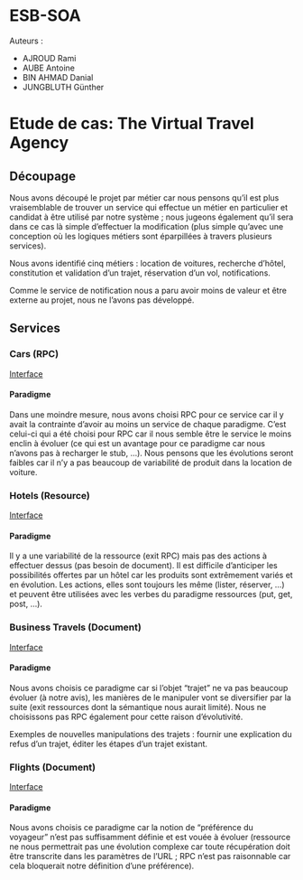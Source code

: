 # ESB-SOA
Auteurs : 
  - AJROUD Rami
  - AUBE Antoine
  - BIN AHMAD Danial
  - JUNGBLUTH Günther

# Etude de cas: The Virtual Travel Agency


## Découpage

Nous avons découpé le projet par métier car nous pensons qu’il est plus vraisemblable de trouver un service qui effectue un métier en particulier et candidat à être utilisé par notre système ; nous jugeons également qu’il sera dans ce cas là simple d’effectuer la modification (plus simple qu’avec une conception où les logiques métiers sont éparpillées à travers plusieurs services).

Nous avons identifié cinq métiers : location de voitures, recherche d’hôtel, constitution et validation d’un trajet, réservation d’un vol, notifications.

Comme le service de notification nous a paru avoir moins de valeur et être externe au projet, nous ne l’avons pas développé.

## Services

### Cars (RPC)

[Interface](https://github.com/scipio3000/polytech-soa/tree/master/services/cars)

#### Paradigme

Dans une moindre mesure, nous avons choisi RPC pour ce service car il y avait la contrainte d’avoir au moins un service de chaque paradigme. C’est celui-ci qui a été choisi pour RPC car il nous semble être le service le moins enclin à évoluer (ce qui est un avantage pour ce paradigme car nous n’avons pas à recharger le stub, …). Nous pensons que les évolutions seront faibles car il n’y a pas beaucoup de variabilité de produit dans la location de voiture.

### Hotels (Resource)

[Interface](https://github.com/scipio3000/polytech-soa/tree/master/services/hotels)

#### Paradigme

Il y a une variabilité de la ressource (exit RPC) mais pas des actions à effectuer dessus (pas besoin de document).
Il est difficile d’anticiper les possibilités offertes par un hôtel car les produits sont extrêmement variés et en évolution. Les actions, elles sont toujours les même (lister, réserver, …) et peuvent être utilisées avec les verbes du paradigme ressources (put, get, post, …).

### Business Travels (Document)

[Interface](https://github.com/scipio3000/polytech-soa/tree/master/services/business-travels)

#### Paradigme

Nous avons choisis ce paradigme car si l’objet “trajet” ne va pas beaucoup évoluer (à notre avis), les manières de le manipuler vont se diversifier par la suite (exit ressources dont la sémantique nous aurait limité). Nous ne choisissons pas RPC également pour cette raison d’évolutivité.

Exemples de nouvelles manipulations des trajets : fournir une explication du refus d’un trajet, éditer les étapes d’un trajet existant.

### Flights (Document)

[Interface](https://github.com/scipio3000/polytech-soa/tree/master/services/flights)

#### Paradigme

Nous avons choisis ce paradigme car la notion de “préférence du voyageur” n’est pas suffisamment définie et est vouée à évoluer (ressource ne nous permettrait pas une évolution complexe car toute récupération doit être transcrite dans les paramètres de l’URL ; RPC n’est pas raisonnable car cela bloquerait notre définition d’une préférence).
